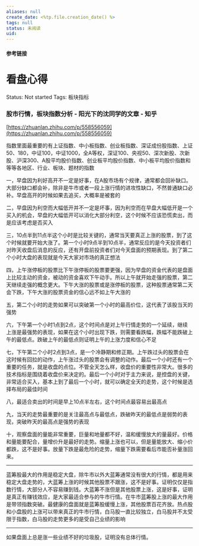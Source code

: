 ```yaml
---
aliases: null
create_date: <%tp.file.creation_date() %>
tags: null
status: 未阅读 
uid: 
---
```



#### 参考链接

# 看盘心得

Status: Not started
Tags: 板块指标

### 股市行情，板块指数分析 - 阳光下的沈同学的文章 - 知乎
[https://zhuanlan.zhihu.com/p/558556059](https://zhuanlan.zhihu.com/p/558556059)

指数里面最重要的有上证指数、中小板指数、创业板指数、深证成份股指数、上证50、180，中证100，中证1000，全A等权，深证100、央视50、深次新股、次新股、沪深300、A股平均股价指数、创业板平均股价指数、中小板平均股价指数和等等各地区、行业、板块、题材的指数

一，早盘因为利好高开不一定是好事，在A股市场有个规律，通常都会回补缺口。大部分缺口都会补，除非是牛市或者一段上涨行情的进攻性缺口，不然普通缺口必补。早盘高开的时候如果去追买，大概率是被套的

二，早盘因为利空而大幅低开并不一定是坏事，因为利空而在早盘大幅低开是一个买入的机会，早盘的大幅低开可以消化大部分利空，这个时候不应该恐慌卖出，而是应该考虑是否买入

三，10点半到11点半这个小时是比较关键的，通常当天要真正上涨的股票，到了这个时候就要开始大涨了。第一个小时9点半到10点半，通常反应的是今天投资者们对昨天收盘后消息的反应，还有开盘前投资者们对今天盘面的预期表现。到了第二个小时大盘的表现就是今天大家对市场的真正想法

四，上午涨停板的股票比下午涨停板的股票要更强，因为早盘的资金代表的是盘面上比较主动的资金，被动的资金喜欢下午动手。所以上午就开始走强的股票，第二天继续走强的概念更大。下午大涨的股票或是涨停板的股票，这种股票通常第二天会下跌，下午大涨的股票资金的信心远不如上午大涨的

五，第二个小时的走势如果可以突破第一个小时的最高价位，这代表了该股当天的强势

六，下午第一个小时1点到2点，这个时间点是对上午行情走势的一个延续，继续上涨是最强势的表现，如果在这个小时出现下跌，则需要看跌幅，跌幅不能跌破上午的最低点。跌破上午的最低点则证明上午的上涨力度和信心不足

七，下午第二个小时2点到3点，是一个冷静期和修正期。上午跌过头的股票会在这时候有回拉的动作，上午涨过头的股票会有调整的动作。最后一个小时还有一个重要的任务，就是收盘的点位。不管全天怎么样，收盘价的重要性非常大。很多的技术指标是围绕着收盘价来决定的。最后一个小时对于主力来说，是控盘的关键，非常适合买入，基本上到了最后一个小时，就可以确定全天的走势，这个时候是选择布局的最佳时间

八，最适合卖出的时间是早上10点半左右，这个时间点最容易出最高点

九，当天的走势最重要的是关注最高点与最低点，跌破昨天的最低点是弱势的表现，突破昨天的最高点是强势的表现

十，观察盘面的量能非常重要，巨量和地量都不好，温和缓慢放大的量最好。价格和量能要配合，量增价升是最好的走势。缩量上涨也可以，但是量能放大、缩小价都跌，这不是好事。放量下跌是最危险的走势，缩量下跌需要看后市能否补量涨回来。

---

蓝筹股最大的作用是稳定大盘，除牛市以外大蓝筹通常没有很大的行情，都是用来稳定大盘走势的，大蓝筹上涨的时候其他股票不跟涨，这不是好事。证明仅仅是指数行情，大部分人不容易赚到钱。大蓝筹不涨但是其他股票上涨，这是好事，证明是真正有赚钱效应，是大家最适合参与的牛市行情。在牛市蓝筹股上涨的最大作用是带领指数突破。最健康的盘面就是蓝筹股缓慢上涨，其他股票百花齐放。热点股和小盘股的上涨可以带来真正的牛市行情，白马股一直比较独立，白马股并不太受限于指数，白马股的走势更多的是受自己业绩的影响

---

如果盘面上总是涨一些业绩不好的垃圾股，证明没有总体行情。
